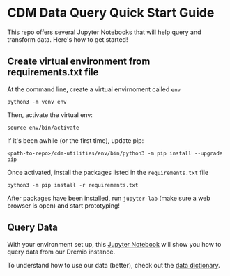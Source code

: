 # CDM Data Query Quick Start Guide

This repo offers several Jupyter Notebooks that will help query and transform data. Here's how to get started!


## Create virtual environment from requirements.txt file
At the command line, create a virtual envirnoment called `env`
```
python3 -m venv env
```

Then, activate the virtual env:
```
source env/bin/activate
```

If it's been awhile (or the first time), update pip:
```
<path-to-repo>/cdm-utilities/env/bin/python3 -m pip install --upgrade pip
```

Once activated, install the packages listed in the `requirements.txt` file
```
python3 -m pip install -r requirements.txt
```

After packages have been installed, run `jupyter-lab` (make sure a web browser is open) and start prototyping!

## Query Data
With your environment set up, this [Jupyter Notebook](https://github.com/clinical-data-mining/cdm-utilities/blob/main/dremio_api/dremio_connection_test.ipynb) will show you how to query data from our Dremio instance.

To understand how to use our data (better), check out the [data dictionary](https://clinical-data-mining.github.io/cdm-utilities/data-dictionary/).

